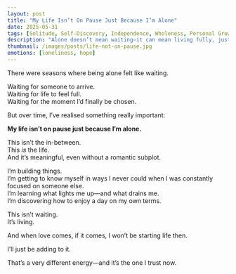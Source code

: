 ```yaml
---
layout: post
title: "My Life Isn’t On Pause Just Because I’m Alone"
date: 2025-05-31
tags: [Solitude, Self-Discovery, Independence, Wholeness, Personal Growth]
description: "Alone doesn’t mean waiting—it can mean living fully, just differently."
thumbnail: /images/posts/life-not-on-pause.jpg
emotions: [loneliness, hope]
---
```


There were seasons where being alone felt like waiting.

Waiting for someone to arrive.  
Waiting for life to feel full.  
Waiting for the moment I’d finally be chosen.

But over time, I’ve realised something really important:

**My life isn’t on pause just because I’m alone.**

This isn’t the in-between.  
This *is* the life.  
And it’s meaningful, even without a romantic subplot.

I’m building things.  
I’m getting to know myself in ways I never could when I was constantly focused on someone else.  
I’m learning what lights me up—and what drains me.  
I’m discovering how to enjoy a day on my own terms.

This isn’t waiting.  
It’s living.

And when love comes, if it comes, I won’t be starting life then.

I’ll just be adding to it.

That’s a very different energy—and it’s the one I trust now.
